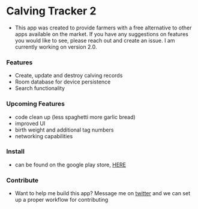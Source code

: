 # Calving Tracker 2

- This app was created to provide farmers with a free alternative to other apps available on the market.
  If you have any suggestions on features you would like to see, please reach out and create an issue. I am currently working on version 2.0.

### Features
- Create, update and destroy calving records
- Room database for device persistence
- Search functionality

### Upcoming Features
- code clean up (less spaghetti  more garlic bread)
- improved UI
- birth weight and additional tag numbers
- networking capabilities

### Install
- can be found on the google play store, [HERE]()


### Contribute

- Want to help me build this app? Message me on [twitter](https://twitter.com/TristAndroidDev) and we can set up a proper workflow for contributing

